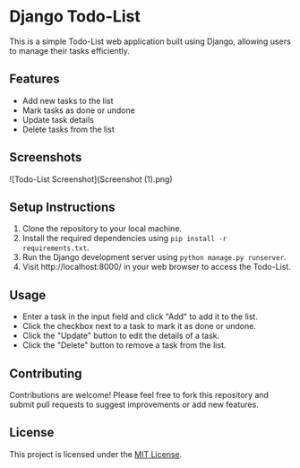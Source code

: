 


# Django Todo-List

This is a simple Todo-List web application built using Django, allowing users to manage their tasks efficiently.

## Features

- Add new tasks to the list
- Mark tasks as done or undone
- Update task details
- Delete tasks from the list

## Screenshots

![Todo-List Screenshot](Screenshot (1).png)

## Setup Instructions

1. Clone the repository to your local machine.
2. Install the required dependencies using `pip install -r requirements.txt`.
3. Run the Django development server using `python manage.py runserver`.
4. Visit http://localhost:8000/ in your web browser to access the Todo-List.

## Usage

- Enter a task in the input field and click "Add" to add it to the list.
- Click the checkbox next to a task to mark it as done or undone.
- Click the "Update" button to edit the details of a task.
- Click the "Delete" button to remove a task from the list.

## Contributing

Contributions are welcome! Please feel free to fork this repository and submit pull requests to suggest improvements or add new features.

## License

This project is licensed under the [MIT License](LICENSE).
